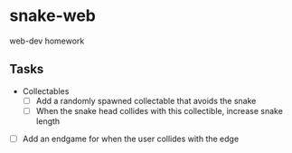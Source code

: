 # snake-web
web-dev homework

## Tasks
- Collectables
  - [ ] Add a randomly spawned collectable that avoids the snake
  - [ ] When the snake head collides with this collectible, increase snake length
- [ ] Add an endgame for when the user collides with the edge
